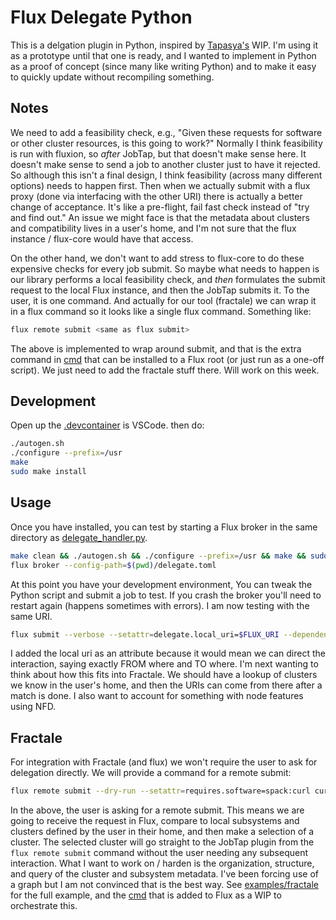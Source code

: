 # Flux Delegate Python

This is a delgation plugin in Python, inspired by [Tapasya's](https://github.com/flux-framework/flux-core/pull/6873/files) WIP. I'm using it as a prototype until that one is ready, and I wanted to implement in Python as a proof of concept (since many like writing Python) and to make it easy to quickly update without recompiling something.

## Notes

We need to add a feasibility check, e.g., "Given these requests for software or other cluster resources, is this going to work?" Normally I think feasibility is run with fluxion, so *after* JobTap, but that doesn't make sense here. It doesn't make sense to send a job to another cluster just to have it rejected. So although this isn't a final design, I think feasibility (across many different options) needs to happen first. Then when we actually submit with a flux proxy (done via interfacing with the other URI) there is actually a better change of acceptance. It's like a pre-flight, fail fast check instead of "try and find out." An issue we might face is that the metadata about clusters and compatibility lives in a user's home, and I'm not sure that the flux instance / flux-core would have that access.

On the other hand, we don't want to add stress to flux-core to do these expensive checks for every job submit. So maybe what needs to happen is our library performs a local feasibility check, and _then_ formulates the submit request to the local Flux instance, and then the JobTap submits it. To the user, it is one command. And actually for our tool (fractale) we can wrap it in a flux command so it looks like a single flux command. Something like:

```bash
flux remote submit <same as flux submit>
```

The above is implemented to wrap around submit, and that is the extra command in [cmd](cmd) that can be installed to a Flux root (or just run as a one-off script). We just need to add the fractale stuff there. Will work on this week.

## Development

Open up the [.devcontainer](.devcontainer) is VSCode. then do:

```bash
./autogen.sh
./configure --prefix=/usr
make
sudo make install
```

## Usage

Once you have installed, you can test by starting a Flux broker in the same directory as [delegate_handler.py](delegate_handler.py).

```bash
make clean && ./autogen.sh && ./configure --prefix=/usr && make && sudo make install
flux broker --config-path=$(pwd)/delegate.toml
```

At this point you have your development environment, You can tweak the Python script and submit a job to test. If you crash the broker you'll need to restart again (happens sometimes with errors). I am now testing with the same URI.

```bash
flux submit --verbose --setattr=delegate.local_uri=$FLUX_URI --dependency=delegate:$FLUX_URI hostname
```
I added the local uri as an attribute because it would mean we can direct the interaction, saying exactly FROM where and TO where. I'm next wanting to think about how this fits into Fractale. We should have a lookup of clusters we know in the user's home, and then the URIs can come from there after a match is done. I also want to account for something with node features using NFD.

## Fractale

For integration with Fractale (and flux) we won't require the user to ask for delegation directly. We will provide a command for a remote submit:

```bash
flux remote submit --dry-run --setattr=requires.software=spack:curl curl
```

In the above, the user is asking for a remote submit. This means we are going to receive the request in Flux, compare to local subsystems and clusters defined by the user in their home, and then make a selection of a cluster. The selected cluster will go straight to the JobTap plugin from the `flux remote submit` command without the user needing any subsequent interaction.
What I want to work on / harden is the organization, structure, and query of the cluster and subsystem metadata. I've been forcing use of a graph but I am not convinced that is the best way.
See [examples/fractale](examples/fractale) for the full example, and the [cmd](cmd) that is added to Flux as a WIP to orchestrate this.
